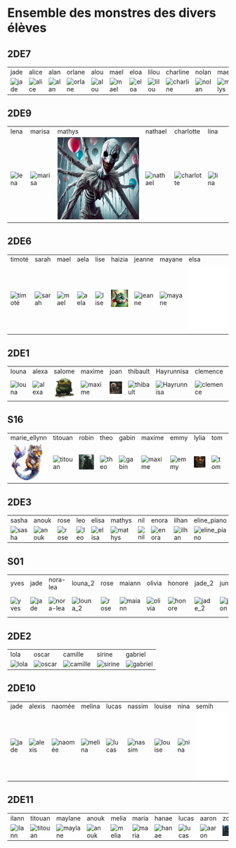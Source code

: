 # Ensemble des monstres des divers élèves

## 2DE7
|||||||||||||
|---|---|---|---|---|---|---|---|---|---|---|---|
|jade|alice|alan|orlane|alou|mael|eloa|lilou|charline|nolan|maelys|jules|
|![jade](./monstres/2DE7/jade.png)|![alice](./monstres/2DE7/alice.png)|![alan](./monstres/2DE7/alan.png)|![orlane](./monstres/2DE7/orlane.png)|![alou](./monstres/2DE7/alou.png)|![mael](./monstres/2DE7/mael.png)|![eloa](./monstres/2DE7/eloa.png)|![lilou](./monstres/2DE7/lilou.png)|![charline](./monstres/2DE7/charline.png)|![nolan](./monstres/2DE7/nolan.png)|![maelys](./monstres/2DE7/maelys.png)|![jules](./monstres/2DE7/jules.png)|

## 2DE9
||||||||
|---|---|---|---|---|---|---|
|lena|marisa|mathys|nathael|charlotte|lina|
|![lena](./monstres/2DE9/lena.png)|![marisa](./monstres/2DE9/marisa.png)|![mathys](./monstres/2DE9/mathys.png)|![nathael](./monstres/2DE9/nathael.png)|![charlotte](./monstres/2DE9/charlotte.png)|![lina](./monstres/2DE9/lina.png)|

## 2DE6
|||||||||||
|---|---|---|---|---|---|---|---|---|---|
|timoté|sarah|mael|aela|lise|haizia|jeanne|mayane|elsa|
|![timoté](./monstres/2DE6/timoté.png)|![sarah](./monstres/2DE6/sarah.png)|![mael](./monstres/2DE6/mael.png)|![aela](./monstres/2DE6/aela.png)|![lise](./monstres/2DE6/lise.png)|![haizia](./monstres/2DE6/haizia.png)|![jeanne](./monstres/2DE6/jeanne.png)|![mayane](./monstres/2DE6/mayane.png)|![elsa](./monstres/2DE6/elsa.pdf)|

## 2DE1
||||||||||
|---|---|---|---|---|---|---|---|---|
|louna|alexa|salome|maxime|joan|thibault|Hayrunnisa|clemence|sofia|
|![louna](./monstres/2DE1/louna.png)|![alexa](./monstres/2DE1/alexa.png)|![salome](./monstres/2DE1/salome.png)|![maxime](./monstres/2DE1/maxime.png)|![joan](./monstres/2DE1/joan.png)|![thibault](./monstres/2DE1/thibault.png)|![Hayrunnisa](./monstres/2DE1/Hayrunnisa.png)|![clemence](./monstres/2DE1/clemence.png)|![sofia](./monstres/2DE1/sofia.png)|

## S16
||||||||||||||||||||
|---|---|---|---|---|---|---|---|---|---|---|---|---|---|---|---|---|---|---|
|marie_ellynn|titouan|robin|theo|gabin|maxime|emmy|lylia|tom|alex|maelys|maely|louise_r|noe|noah|eliz|julia|gaspard|
|![marie_ellynn](./monstres/S16/marie_ellynn.png)|![titouan](./monstres/S16/titouan.png)|![robin](./monstres/S16/robin.png)|![theo](./monstres/S16/theo.png)|![gabin](./monstres/S16/gabin.png)|![maxime](./monstres/S16/maxime.png)|![emmy](./monstres/S16/emmy.png)|![lylia](./monstres/S16/lylia.png)|![tom](./monstres/S16/tom.png)|![alex](./monstres/S16/alex.png)|![maelys](./monstres/S16/maelys.png)|![maely](./monstres/S16/maely.png)|![louise_r](./monstres/S16/louise_r.png)|![noe](./monstres/S16/noe.png)|![noah](./monstres/S16/noah.png)|![eliz](./monstres/S16/eliz.png)|![julia](./monstres/S16/julia.png)|![gaspard](./monstres/S16/gaspard.png)|

## 2DE3
||||||||||||||||||
|---|---|---|---|---|---|---|---|---|---|---|---|---|---|---|---|---|
|sasha|anouk|rose|leo|elisa|mathys|nil|enora|ilhan|eline_piano|madeg|joseph|mila|eline_batterie|eline_guitare|eline_trompette|
|![sasha](./monstres/2DE3/sasha.png)|![anouk](./monstres/2DE3/anouk.png)|![rose](./monstres/2DE3/rose.png)|![leo](./monstres/2DE3/leo.png)|![elisa](./monstres/2DE3/elisa.png)|![mathys](./monstres/2DE3/mathys.png)|![nil](./monstres/2DE3/nil.png)|![enora](./monstres/2DE3/enora.png)|![ilhan](./monstres/2DE3/ilhan.png)|![eline_piano](./monstres/2DE3/eline_piano.png)|![madeg](./monstres/2DE3/madeg.png)|![joseph](./monstres/2DE3/joseph.png)|![mila](./monstres/2DE3/mila.png)|![eline_batterie](./monstres/2DE3/eline_batterie.png)|![eline_guitare](./monstres/2DE3/eline_guitare.png)|![eline_trompette](./monstres/2DE3/eline_trompette.png)|

## S01
|||||||||||||||||||||||
|---|---|---|---|---|---|---|---|---|---|---|---|---|---|---|---|---|---|---|---|---|---|
|yves|jade|nora-lea|louna_2|rose|maiann|olivia|honore|jade_2|junon|clea|louise|awena|tiago|zoe|melanie|louise_2|molene|charlotte|melwynn|thomas|
|![yves](./monstres/S01/yves.png)|![jade](./monstres/S01/jade.png)|![nora-lea](./monstres/S01/nora-lea.png)|![louna_2](./monstres/S01/louna_2.png)|![rose](./monstres/S01/rose.png)|![maiann](./monstres/S01/maiann.png)|![olivia](./monstres/S01/olivia.png)|![honore](./monstres/S01/honore.png)|![jade_2](./monstres/S01/jade_2.png)|![junon](./monstres/S01/junon.png)|![clea](./monstres/S01/clea.png)|![louise](./monstres/S01/louise.png)|![awena](./monstres/S01/awena.png)|![tiago](./monstres/S01/tiago.png)|![zoe](./monstres/S01/zoe.png)|![melanie](./monstres/S01/melanie.png)|![louise_2](./monstres/S01/louise_2.png)|![molene](./monstres/S01/molene.png)|![charlotte](./monstres/S01/charlotte.png)|![melwynn](./monstres/S01/melwynn.png)|![thomas](./monstres/S01/thomas.png)|

## 2DE2
||||||
|---|---|---|---|---|
|lola|oscar|camille|sirine|gabriel|
|![lola](./monstres/2DE2/lola.png)|![oscar](./monstres/2DE2/oscar.png)|![camille](./monstres/2DE2/camille.png)|![sirine](./monstres/2DE2/sirine.png)|![gabriel](./monstres/2DE2/gabriel.png)|

## 2DE10
|||||||||||
|---|---|---|---|---|---|---|---|---|---|
|jade|alexis|naomée|melina|lucas|nassim|louise|nina|semih|
|![jade](./monstres/2DE10/jade.png)|![alexis](./monstres/2DE10/alexis.png)|![naomée](./monstres/2DE10/naomée.png)|![melina](./monstres/2DE10/melina.png)|![lucas](./monstres/2DE10/lucas.png)|![nassim](./monstres/2DE10/nassim.png)|![louise](./monstres/2DE10/louise.png)|![nina](./monstres/2DE10/nina.png)|![semih](./monstres/2DE10/semih.pdf)|

## 2DE11
||||||||||||||||||||
|---|---|---|---|---|---|---|---|---|---|---|---|---|---|---|---|---|---|---|
|ilann|titouan|maylane|anouk|melia|maria|hanae|lucas|aaron|zoe|nhayla|jeanne|malo|tess|servane|anais|jules|madyar|quentin|
|![ilann](./monstres/2DE11/ilann.png)|![titouan](./monstres/2DE11/titouan.png)|![maylane](./monstres/2DE11/maylane.png)|![anouk](./monstres/2DE11/anouk.png)|![melia](./monstres/2DE11/melia.png)|![maria](./monstres/2DE11/maria.png)|![hanae](./monstres/2DE11/hanae.png)|![lucas](./monstres/2DE11/lucas.png)|![aaron](./monstres/2DE11/aaron.png)|![zoe](./monstres/2DE11/zoe.png)|![nhayla](./monstres/2DE11/nhayla.png)|![jeanne](./monstres/2DE11/jeanne.png)|![malo](./monstres/2DE11/malo.png)|![tess](./monstres/2DE11/tess.png)|![servane](./monstres/2DE11/servane.png)|![anais](./monstres/2DE11/anais.png)|![jules](./monstres/2DE11/jules.png)|![madyar](./monstres/2DE11/madyar.png)|![quentin](./monstres/2DE11/quentin.png)|
